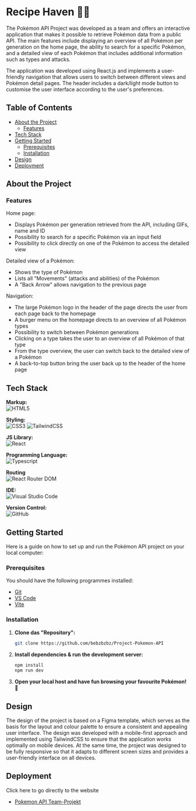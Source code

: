 # Recipe Haven 🥗🍹

The Pokémon API Project was developed as a team and offers an interactive application that makes it possible to retrieve Pokémon data from a public API. The main features include displaying an overview of all Pokémon per generation on the home page, the ability to search for a specific Pokémon, and a detailed view of each Pokémon that includes additional information such as types and attacks.

The application was developed using React.js and implements a user-friendly navigation that allows users to switch between different views and Pokémon detail pages. The header includes a dark/light mode button to customise the user interface according to the user's preferences.

## Table of Contents

- [About the Project](#about-the-project)
  - [Features](#features)
- [Tech Stack](#tech-stack)
- [Getting Started](#getting-started)
  - [Prerequisites](#prerequisites)
  - [Installation](#installation)
- [Design](#design)
- [Deployment](#deployment)

## About the Project

### Features

Home page:
- Displays Pokémon per generation retrieved from the API, including GIFs, name and ID
- Possibility to search for a specific Pokémon via an input field
- Possibility to click directly on one of the Pokémon to access the detailed view

Detailed view of a Pokémon:
- Shows the type of Pokémon
- Lists all "Movements" (attacks and abilities) of the Pokémon
- A "Back Arrow" allows navigation to the previous page

Navigation:
- The large Pokémon logo in the header of the page directs the user from each page back to the homepage
- A burger menu on the homepage directs to an overview of all Pokémon types
- Possibility to switch between Pokémon generations
- Clicking on a type takes the user to an overview of all Pokémon of that type
- From the type overview, the user can switch back to the detailed view of a Pokémon
- A back-to-top button bring the user back up to the header of the home page

## Tech Stack

**Markup:**  
![HTML5](https://img.shields.io/badge/html5-%23E34F26.svg?style=for-the-badge&logo=html5&logoColor=white)  

**Styling:**  
![CSS3](https://img.shields.io/badge/css3-%231572B6.svg?style=for-the-badge&logo=css3&logoColor=white)
![TailwindCSS](https://img.shields.io/badge/tailwindcss-%2338B2AC.svg?style=for-the-badge&logo=tailwind-css&logoColor=white)  

**JS Library:**  
![React](https://img.shields.io/badge/React-20232A?style=for-the-badge&logo=react&logoColor=61DAFB)  

**Programming Language:**  
![Typescript](https://img.shields.io/badge/TypeScript-007ACC?style=for-the-badge&logo=typescript&logoColor=white)  

**Routing**  
![React Router DOM](https://img.shields.io/badge/React_Router_DOM-%23CA4245.svg?style=for-the-badge&logo=react-router&logoColor=white)

**IDE:**  
![Visual Studio Code](https://img.shields.io/badge/Visual%20Studio%20Code-0078d7.svg?style=for-the-badge&logo=visual-studio-code&logoColor=white)  

**Version Control:**  
![GitHub](https://img.shields.io/badge/github-%23121011.svg?style=for-the-badge&logo=github&logoColor=white)  


## Getting Started

Here is a guide on how to set up and run the Pokémon API project on your local computer:

### Prerequisites

You should have the following programmes installed:

- [Git](https://git-scm.com/)
- [VS Code](https://code.visualstudio.com/download)
- [Vite](https://v5.vite.dev/guide/)

### Installation

1. **Clone das "Repository":**
   ```bash
   git clone https://github.com/bebzbzbz/Project-Pokemon-API
   ```

2. **Install dependencies & run the development server:**
   ```bash
   npm install
   npm run dev
   ```

3. **Open your local host and have fun browsing your favourite Pokémon! 🐸** 

## Design

The design of the project is based on a Figma template, which serves as the basis for the layout and colour palette to ensure a consistent and appealing user interface. The design was developed with a mobile-first approach and implemented using TailwindCSS to ensure that the application works optimally on mobile devices. At the same time, the project was designed to be fully responsive so that it adapts to different screen sizes and provides a user-friendly interface on all devices.

## Deployment

Click here to go directly to the website
- [Pokemon API Team-Projekt](https://bz-recipe-haven.vercel.app/)
